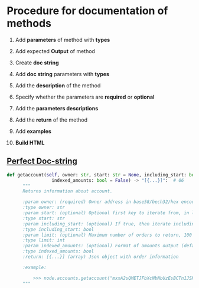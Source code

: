 # Procedure for documentation of methods

 1. Add **parameters** of method with **types**

 2. Add expected **Output** of method

 3. Create **doc string**

 4. Add **doc string** parameters with **types**

 5. Add the **description** of the method

 6. Specify whether the parameters are **required** or **optional**

 7. Add the **parameters descriptions**

 8. Add the **return** of the method

 9. Add **examples**

 10. **Build HTML**

## [Perfect Doc-string](https://docs.defichain-python.de/build/html/api/node/accounts.html#defichain.node.Accounts.getaccount)
 ```python
 def getaccount(self, owner: str, start: str = None, including_start: bool = None, limit: int = None,
                  indexed_amounts: bool = False) -> "[{...}]":  # 06
       """
       Returns information about account.

       :param owner: (required) Owner address in base58/bech32/hex encoding
       :type owner: str
       :param start: (optional) Optional first key to iterate from, in lexicographical order.Typically it's set to last tokenID from previous request.
       :type start: str
       :param including_start: (optional) If true, then iterate including starting position. False by default
       :type including_start: bool
       :param limit: (optional) Maximum number of orders to return, 100 by default
       :type limit: int
       :param indexed_amounts: (optional) Format of amounts output (default = false): (true: obj = {tokenid:amount,...}, false: array = ["amount@tokenid"...])
       :type indexed_amounts: bool
       :return: [{...}] (array) Json object with order information

       :example:

           >>> node.accounts.getaccount("mxxA2sQMETJFbXcNbNbUzEsBCTn1JSHXST")
       """
 ```
